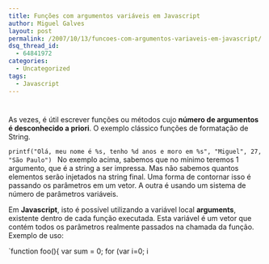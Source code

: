 ```yaml
---
title: Funções com argumentos variáveis em Javascript
author: Miguel Galves
layout: post
permalink: /2007/10/13/funcoes-com-argumentos-variaveis-em-javascript/
dsq_thread_id:
  - 64841972
categories:
  - Uncategorized
tags:
  - Javascript
---
```

# 

As vezes, é útil escrever funções ou métodos cujo **número de argumentos é desconhecido a priori**. O exemplo clássico funções de formatação de String.

`printf("Olá, meu nome é %s, tenho %d anos e moro em %s", "Miguel", 27, "São Paulo")
` No exemplo acima, sabemos que no mínimo teremos 1 argumento, que é a string a ser impressa. Mas não sabemos quantos elementos serão injetados na string final. Uma forma de contornar isso é passando os parâmetros em um vetor. A outra é usando um sistema de número de parâmetros variáveis.

Em **Javascript**, isto é possível utilizando a variável local **arguments**, existente dentro de cada função executada. Esta variável é um vetor que contém todos os parâmetros realmente passados na chamada da função. Exemplo de uso:

`function foo(){
var sum = 0;
for (var i=0; i